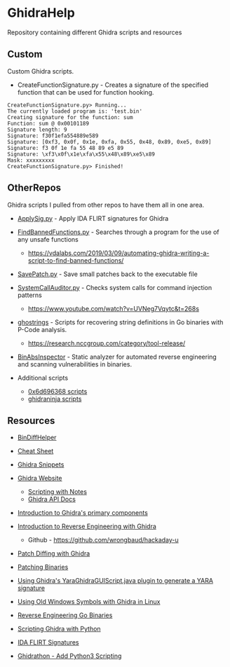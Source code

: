 # GhidraHelp
Repository containing different Ghidra scripts and resources

## Custom
Custom Ghidra scripts.

* CreateFunctionSignature.py - Creates a signature of the specified function that can be used for function hooking.

```
CreateFunctionSignature.py> Running...
The currently loaded program is: 'test.bin'
Creating signature for the function: sum
Function: sum @ 0x00101189
Signature length: 9
Signature: f30f1efa554889e589
Signature: [0xf3, 0x0f, 0x1e, 0xfa, 0x55, 0x48, 0x89, 0xe5, 0x89]
Signature: f3 0f 1e fa 55 48 89 e5 89 
Signature: \xf3\x0f\x1e\xfa\x55\x48\x89\xe5\x89
Mask: xxxxxxxxx
CreateFunctionSignature.py> Finished!
```


## OtherRepos
Ghidra scripts I pulled from other repos to have them all in one area.

- [ApplySig.py](https://github.com/NWMonster/ApplySig/blob/master/ApplySig.py) - Apply IDA FLIRT signatures for Ghidra

- [FindBannedFunctions.py](https://github.com/VDA-Labs/GHIDRA-Scripts/blob/master/FindBannedFunctions.py) - Searches through a program for the use of any unsafe functions
    - https://vdalabs.com/2019/03/09/automating-ghidra-writing-a-script-to-find-banned-functions/

- [SavePatch.py](https://github.com/schlafwandler/ghidra_SavePatch) - Save small patches back to the executable file

- [SystemCallAuditor.py](https://gist.github.com/cetfor/807c50add3cce7fbc36fa90252d7fba7) - Checks system calls for command injection patterns
    - https://www.youtube.com/watch?v=UVNeg7Vqytc&t=268s

- [ghostrings](https://github.com/nccgroup/ghostrings) - Scripts for recovering string definitions in Go binaries with P-Code analysis.
    - https://research.nccgroup.com/category/tool-release/

- [BinAbsInspector](https://github.com/KeenSecurityLab/BinAbsInspector) - Static analyzer for automated reverse engineering and scanning vulnerabilities in binaries.

- Additional scripts
   - [0x6d696368 scripts](https://github.com/0x6d696368/ghidra_scripts)
   - [ghidraninja scripts](https://github.com/ghidraninja/ghidra_scripts) 


## Resources

- [BinDiffHelper](https://github.com/ubfx/BinDiffHelper)

- [Cheat Sheet](https://ghidra-sre.org/CheatSheet.html)

- [Ghidra Snippets](https://github.com/HackOvert/GhidraSnippets)

- [Ghidra Website](https://ghidra.re)
    * [Scripting with Notes](https://ghidra.re/courses/GhidraClass/Intermediate/Scripting_withNotes.html#Scripting.html)
    - [Ghidra API Docs](https://ghidra.re/ghidra_docs/api/index.html)

- [Introduction to Ghidra's primary components](https://byte.how/posts/what-are-you-telling-me-ghidra/)

- [Introduction to Reverse Engineering with Ghidra](https://hackaday.io/course/172292-introduction-to-reverse-engineering-with-ghidra)

    - Github - https://github.com/wrongbaud/hackaday-u
- [Patch Diffing with Ghidra](https://blog.threatrack.de/2019/10/02/ghidra-patch-diff/)

- [Patching Binaries](https://materials.rangeforce.com/tutorial/2020/04/12/Patching-Binaries/)

- [Using Ghidra's YaraGhidraGUIScript.java plugin to generate a YARA signature](https://www.youtube.com/watch?v=tBvxVkJrkh0)

- [Using Old Windows Symbols with Ghidra in Linux](https://dannyquist.github.io/windows-symbols-ghidra/)

- [Reverse Engineering Go Binaries](https://cujo.com/reverse-engineering-go-binaries-with-ghidra/)

- [Scripting Ghidra with Python](https://deadc0de.re/articles/ghidra-scripting-python.html)

- [IDA FLIRT Signatures](https://github.com/push0ebp/sig-database)

- [Ghidrathon - Add Python3 Scripting](https://github.com/mandiant/Ghidrathon)
